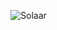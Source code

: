 ![Solaar](https://github.com/iabdulrehman9/solaar/assets/117710668/bd8639cb-cc1c-48ce-b6bb-ee1f471d7a28)
